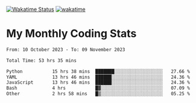 [![Wakatime Status](https://github.com/noopurphalak/noopurphalak/workflows/wakatime-status-update/badge.svg)](https://github.com/noopurphalak/noopurphalak/actions/workflows/main.yml)
[![wakatime](https://wakatime.com/badge/user/80ace140-ef40-4fdd-b8ed-f3be3d2e1aea.svg)](https://wakatime.com/@80ace140-ef40-4fdd-b8ed-f3be3d2e1aea)

# My Monthly Coding Stats

<!--START_SECTION:waka-->

```txt
From: 10 October 2023 - To: 09 November 2023

Total Time: 53 hrs 35 mins

Python           15 hrs 38 mins  ███████░░░░░░░░░░░░░░░░░░   27.66 %
YAML             13 hrs 46 mins  ██████░░░░░░░░░░░░░░░░░░░   24.36 %
JavaScript       13 hrs 46 mins  ██████░░░░░░░░░░░░░░░░░░░   24.36 %
Bash             4 hrs           █▓░░░░░░░░░░░░░░░░░░░░░░░   07.09 %
Other            2 hrs 58 mins   █▒░░░░░░░░░░░░░░░░░░░░░░░   05.25 %
```

<!--END_SECTION:waka-->
